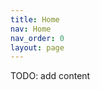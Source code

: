 ```yaml
---
title: Home
nav: Home
nav_order: 0
layout: page
---
```

TODO: add content
  
  

<br/>

<br/>

<br/>

<br/>
  


